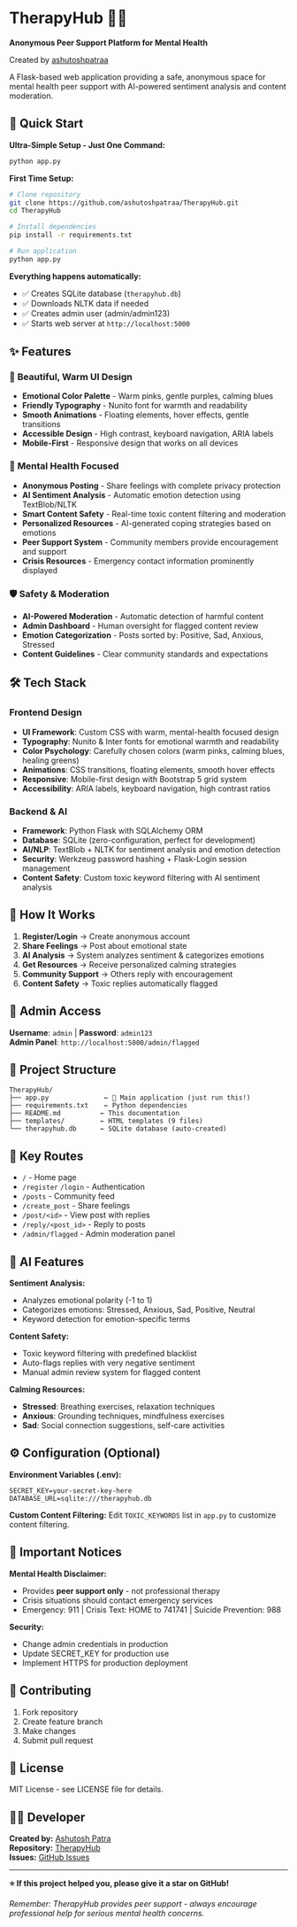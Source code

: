 # TherapyHub 🧠💚

**Anonymous Peer Support Platform for Mental Health**

Created by [ashutoshpatraa](https://github.com/ashutoshpatraa)

A Flask-based web application providing a safe, anonymous space for mental health peer support with AI-powered sentiment analysis and content moderation.

## 🚀 Quick Start

**Ultra-Simple Setup - Just One Command:**

```bash
python app.py
```

**First Time Setup:**
```bash
# Clone repository
git clone https://github.com/ashutoshpatraa/TherapyHub.git
cd TherapyHub

# Install dependencies
pip install -r requirements.txt

# Run application
python app.py
```

**Everything happens automatically:**
- ✅ Creates SQLite database (`therapyhub.db`)
- ✅ Downloads NLTK data if needed
- ✅ Creates admin user (admin/admin123)
- ✅ Starts web server at `http://localhost:5000`

## ✨ Features

### 🎨 **Beautiful, Warm UI Design**
- **Emotional Color Palette** - Warm pinks, gentle purples, calming blues
- **Friendly Typography** - Nunito font for warmth and readability
- **Smooth Animations** - Floating elements, hover effects, gentle transitions
- **Accessible Design** - High contrast, keyboard navigation, ARIA labels
- **Mobile-First** - Responsive design that works on all devices

### 🧠 **Mental Health Focused**
- **Anonymous Posting** - Share feelings with complete privacy protection
- **AI Sentiment Analysis** - Automatic emotion detection using TextBlob/NLTK
- **Smart Content Safety** - Real-time toxic content filtering and moderation
- **Personalized Resources** - AI-generated coping strategies based on emotions
- **Peer Support System** - Community members provide encouragement and support
- **Crisis Resources** - Emergency contact information prominently displayed

### 🛡️ **Safety & Moderation**
- **AI-Powered Moderation** - Automatic detection of harmful content
- **Admin Dashboard** - Human oversight for flagged content review
- **Emotion Categorization** - Posts sorted by: Positive, Sad, Anxious, Stressed
- **Content Guidelines** - Clear community standards and expectations

## 🛠️ Tech Stack

### **Frontend Design**
- **UI Framework**: Custom CSS with warm, mental-health focused design
- **Typography**: Nunito & Inter fonts for emotional warmth and readability
- **Color Psychology**: Carefully chosen colors (warm pinks, calming blues, healing greens)
- **Animations**: CSS transitions, floating elements, smooth hover effects
- **Responsive**: Mobile-first design with Bootstrap 5 grid system
- **Accessibility**: ARIA labels, keyboard navigation, high contrast ratios

### **Backend & AI**
- **Framework**: Python Flask with SQLAlchemy ORM
- **Database**: SQLite (zero-configuration, perfect for development)
- **AI/NLP**: TextBlob + NLTK for sentiment analysis and emotion detection
- **Security**: Werkzeug password hashing + Flask-Login session management
- **Content Safety**: Custom toxic keyword filtering with AI sentiment analysis

## 📱 How It Works

1. **Register/Login** → Create anonymous account
2. **Share Feelings** → Post about emotional state
3. **AI Analysis** → System analyzes sentiment & categorizes emotions
4. **Get Resources** → Receive personalized calming strategies
5. **Community Support** → Others reply with encouragement
6. **Content Safety** → Toxic replies automatically flagged

## 🎯 Admin Access

**Username**: `admin` | **Password**: `admin123`  
**Admin Panel**: `http://localhost:5000/admin/flagged`

## 📁 Project Structure

```
TherapyHub/
├── app.py              ← 🎯 Main application (just run this!)
├── requirements.txt    ← Python dependencies
├── README.md          ← This documentation
├── templates/         ← HTML templates (9 files)
└── therapyhub.db      ← SQLite database (auto-created)
```

## 🔧 Key Routes

- `/` - Home page
- `/register` `/login` - Authentication
- `/posts` - Community feed
- `/create_post` - Share feelings
- `/post/<id>` - View post with replies
- `/reply/<post_id>` - Reply to posts
- `/admin/flagged` - Admin moderation panel

## 🧠 AI Features

**Sentiment Analysis:**
- Analyzes emotional polarity (-1 to 1)
- Categorizes emotions: Stressed, Anxious, Sad, Positive, Neutral
- Keyword detection for emotion-specific terms

**Content Safety:**
- Toxic keyword filtering with predefined blacklist
- Auto-flags replies with very negative sentiment
- Manual admin review system for flagged content

**Calming Resources:**
- **Stressed**: Breathing exercises, relaxation techniques
- **Anxious**: Grounding techniques, mindfulness exercises
- **Sad**: Social connection suggestions, self-care activities

## ⚙️ Configuration (Optional)

**Environment Variables (.env):**
```env
SECRET_KEY=your-secret-key-here
DATABASE_URL=sqlite:///therapyhub.db
```

**Custom Content Filtering:**
Edit `TOXIC_KEYWORDS` list in `app.py` to customize content filtering.

## 🚨 Important Notices

**Mental Health Disclaimer:**
- Provides **peer support only** - not professional therapy
- Crisis situations should contact emergency services
- Emergency: 911 | Crisis Text: HOME to 741741 | Suicide Prevention: 988

**Security:**
- Change admin credentials in production
- Update SECRET_KEY for production use
- Implement HTTPS for production deployment

## 🤝 Contributing

1. Fork repository
2. Create feature branch
3. Make changes
4. Submit pull request

## 📄 License

MIT License - see LICENSE file for details.

## 👨‍💻 Developer

**Created by:** [Ashutosh Patra](https://github.com/ashutoshpatraa)  
**Repository:** [TherapyHub](https://github.com/ashutoshpatraa/TherapyHub)  
**Issues:** [GitHub Issues](https://github.com/ashutoshpatraa/TherapyHub/issues)

---

**⭐ If this project helped you, please give it a star on GitHub!**

*Remember: TherapyHub provides peer support - always encourage professional help for serious mental health concerns.*
